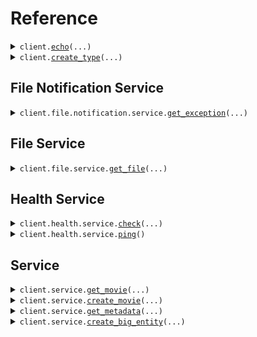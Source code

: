 # Reference
<details><summary><code>client.<a href="src/seed/base_client.py">echo</a>(...)</code></summary>
<dl>
<dd>

#### 🔌 Usage

<dl>
<dd>

<dl>
<dd>

```python
from seed import SeedExhaustive
from seed.environment import SeedExhaustiveEnvironment
client = SeedExhaustive(token="YOUR_TOKEN", environment=SeedExhaustiveEnvironment.PRODUCTION, )
client.echo(request='Hello world!\\n\\nwith\\n\\tnewlines', )

```
</dd>
</dl>
</dd>
</dl>

#### ⚙️ Parameters

<dl>
<dd>

<dl>
<dd>

**request:** `str` 
    
</dd>
</dl>

<dl>
<dd>

**request_options:** `typing.Optional[RequestOptions]` — Request-specific configuration.
    
</dd>
</dl>
</dd>
</dl>


</dd>
</dl>
</details>

<details><summary><code>client.<a href="src/seed/base_client.py">create_type</a>(...)</code></summary>
<dl>
<dd>

#### 🔌 Usage

<dl>
<dd>

<dl>
<dd>

```python
from seed import SeedExhaustive
from seed.environment import SeedExhaustiveEnvironment
client = SeedExhaustive(token="YOUR_TOKEN", environment=SeedExhaustiveEnvironment.PRODUCTION, )
client.create_type(request="primitive", )

```
</dd>
</dl>
</dd>
</dl>

#### ⚙️ Parameters

<dl>
<dd>

<dl>
<dd>

**request:** `Type` 
    
</dd>
</dl>

<dl>
<dd>

**request_options:** `typing.Optional[RequestOptions]` — Request-specific configuration.
    
</dd>
</dl>
</dd>
</dl>


</dd>
</dl>
</details>

## File Notification Service
<details><summary><code>client.file.notification.service.<a href="src/seed/file/notification/service/client.py">get_exception</a>(...)</code></summary>
<dl>
<dd>

#### 🔌 Usage

<dl>
<dd>

<dl>
<dd>

```python
from seed import SeedExhaustive
from seed.environment import SeedExhaustiveEnvironment
client = SeedExhaustive(token="YOUR_TOKEN", environment=SeedExhaustiveEnvironment.PRODUCTION, )
client.file.notification.service.get_exception(notification_id='notification-hsy129x', )

```
</dd>
</dl>
</dd>
</dl>

#### ⚙️ Parameters

<dl>
<dd>

<dl>
<dd>

**notification_id:** `str` 
    
</dd>
</dl>

<dl>
<dd>

**request_options:** `typing.Optional[RequestOptions]` — Request-specific configuration.
    
</dd>
</dl>
</dd>
</dl>


</dd>
</dl>
</details>

## File Service
<details><summary><code>client.file.service.<a href="src/seed/file/service/client.py">get_file</a>(...)</code></summary>
<dl>
<dd>

#### 📝 Description

<dl>
<dd>

<dl>
<dd>

This endpoint returns a file by its name.
</dd>
</dl>
</dd>
</dl>

#### 🔌 Usage

<dl>
<dd>

<dl>
<dd>

```python
from seed import SeedExhaustive
from seed.environment import SeedExhaustiveEnvironment
client = SeedExhaustive(token="YOUR_TOKEN", environment=SeedExhaustiveEnvironment.PRODUCTION, )
client.file.service.get_file(filename='file.txt', x_file_api_version='0.0.2', )

```
</dd>
</dl>
</dd>
</dl>

#### ⚙️ Parameters

<dl>
<dd>

<dl>
<dd>

**filename:** `str` — This is a filename
    
</dd>
</dl>

<dl>
<dd>

**x_file_api_version:** `str` 
    
</dd>
</dl>

<dl>
<dd>

**request_options:** `typing.Optional[RequestOptions]` — Request-specific configuration.
    
</dd>
</dl>
</dd>
</dl>


</dd>
</dl>
</details>

## Health Service
<details><summary><code>client.health.service.<a href="src/seed/health/service/client.py">check</a>(...)</code></summary>
<dl>
<dd>

#### 📝 Description

<dl>
<dd>

<dl>
<dd>

This endpoint checks the health of a resource.
</dd>
</dl>
</dd>
</dl>

#### 🔌 Usage

<dl>
<dd>

<dl>
<dd>

```python
from seed import SeedExhaustive
from seed.environment import SeedExhaustiveEnvironment
client = SeedExhaustive(token="YOUR_TOKEN", environment=SeedExhaustiveEnvironment.PRODUCTION, )
client.health.service.check(id='id-3tey93i', )

```
</dd>
</dl>
</dd>
</dl>

#### ⚙️ Parameters

<dl>
<dd>

<dl>
<dd>

**id:** `str` — The id to check
    
</dd>
</dl>

<dl>
<dd>

**request_options:** `typing.Optional[RequestOptions]` — Request-specific configuration.
    
</dd>
</dl>
</dd>
</dl>


</dd>
</dl>
</details>

<details><summary><code>client.health.service.<a href="src/seed/health/service/client.py">ping</a>()</code></summary>
<dl>
<dd>

#### 📝 Description

<dl>
<dd>

<dl>
<dd>

This endpoint checks the health of the service.
</dd>
</dl>
</dd>
</dl>

#### 🔌 Usage

<dl>
<dd>

<dl>
<dd>

```python
from seed import SeedExhaustive
from seed.environment import SeedExhaustiveEnvironment
client = SeedExhaustive(token="YOUR_TOKEN", environment=SeedExhaustiveEnvironment.PRODUCTION, )
client.health.service.ping()

```
</dd>
</dl>
</dd>
</dl>

#### ⚙️ Parameters

<dl>
<dd>

<dl>
<dd>

**request_options:** `typing.Optional[RequestOptions]` — Request-specific configuration.
    
</dd>
</dl>
</dd>
</dl>


</dd>
</dl>
</details>

## Service
<details><summary><code>client.service.<a href="src/seed/service/client.py">get_movie</a>(...)</code></summary>
<dl>
<dd>

#### 🔌 Usage

<dl>
<dd>

<dl>
<dd>

```python
from seed import SeedExhaustive
from seed.environment import SeedExhaustiveEnvironment
client = SeedExhaustive(token="YOUR_TOKEN", environment=SeedExhaustiveEnvironment.PRODUCTION, )
client.service.get_movie(movie_id='movie-c06a4ad7', )

```
</dd>
</dl>
</dd>
</dl>

#### ⚙️ Parameters

<dl>
<dd>

<dl>
<dd>

**movie_id:** `MovieId` 
    
</dd>
</dl>

<dl>
<dd>

**request_options:** `typing.Optional[RequestOptions]` — Request-specific configuration.
    
</dd>
</dl>
</dd>
</dl>


</dd>
</dl>
</details>

<details><summary><code>client.service.<a href="src/seed/service/client.py">create_movie</a>(...)</code></summary>
<dl>
<dd>

#### 🔌 Usage

<dl>
<dd>

<dl>
<dd>

```python
from seed import SeedExhaustive
from seed.environment import SeedExhaustiveEnvironment
client = SeedExhaustive(token="YOUR_TOKEN", environment=SeedExhaustiveEnvironment.PRODUCTION, )
client.service.create_movie(id='movie-c06a4ad7', prequel='movie-cv9b914f', title='The Boy and the Heron', from_='Hayao Miyazaki', rating=8.0, tag='tag-wf9as23d', metadata={'actors': ['Christian Bale', 'Florence Pugh', 'Willem Dafoe']
, 'releaseDate': '2023-12-08'
, 'ratings': {'rottenTomatoes': 97, 'imdb': 7.6}
}, revenue=1000000, )

```
</dd>
</dl>
</dd>
</dl>

#### ⚙️ Parameters

<dl>
<dd>

<dl>
<dd>

**id:** `MovieId` 
    
</dd>
</dl>

<dl>
<dd>

**title:** `str` 
    
</dd>
</dl>

<dl>
<dd>

**from_:** `str` 
    
</dd>
</dl>

<dl>
<dd>

**rating:** `float` — The rating scale is one to five stars
    
</dd>
</dl>

<dl>
<dd>

**tag:** `Tag` 
    
</dd>
</dl>

<dl>
<dd>

**metadata:** `typing.Dict[str, typing.Optional[typing.Any]]` 
    
</dd>
</dl>

<dl>
<dd>

**revenue:** `int` 
    
</dd>
</dl>

<dl>
<dd>

**prequel:** `typing.Optional[MovieId]` 
    
</dd>
</dl>

<dl>
<dd>

**book:** `typing.Optional[str]` 
    
</dd>
</dl>

<dl>
<dd>

**request_options:** `typing.Optional[RequestOptions]` — Request-specific configuration.
    
</dd>
</dl>
</dd>
</dl>


</dd>
</dl>
</details>

<details><summary><code>client.service.<a href="src/seed/service/client.py">get_metadata</a>(...)</code></summary>
<dl>
<dd>

#### 🔌 Usage

<dl>
<dd>

<dl>
<dd>

```python
from seed import SeedExhaustive
from seed.environment import SeedExhaustiveEnvironment
client = SeedExhaustive(token="YOUR_TOKEN", environment=SeedExhaustiveEnvironment.PRODUCTION, )
client.service.get_metadata(x_api_version='0.0.1', shallow=False, tag='development', )

```
</dd>
</dl>
</dd>
</dl>

#### ⚙️ Parameters

<dl>
<dd>

<dl>
<dd>

**x_api_version:** `str` 
    
</dd>
</dl>

<dl>
<dd>

**shallow:** `typing.Optional[bool]` 
    
</dd>
</dl>

<dl>
<dd>

**tag:** `typing.Optional[typing.Union[str, typing.Sequence[str]]]` 
    
</dd>
</dl>

<dl>
<dd>

**request_options:** `typing.Optional[RequestOptions]` — Request-specific configuration.
    
</dd>
</dl>
</dd>
</dl>


</dd>
</dl>
</details>

<details><summary><code>client.service.<a href="src/seed/service/client.py">create_big_entity</a>(...)</code></summary>
<dl>
<dd>

#### 🔌 Usage

<dl>
<dd>

<dl>
<dd>

```python
from seed import SeedExhaustive
from seed.environment import SeedExhaustiveEnvironment
from seed.types import Actor
from seed.types import ExtendedMovie
from seed.types import Entity
from seed.types import Metadata_Html
from seed.commons.types import Metadata
from seed.commons.types import EventInfo_Metadata
from seed.commons.types import Data_String
from seed.types import Migration
from seed.types import Exception_Generic
from seed.types import Test_And
from seed.types import Node
from seed.types import Tree
from seed.types import Directory
from seed.types import File
from seed.types import Moment
import uuid
import datetime
client = SeedExhaustive(token="YOUR_TOKEN", environment=SeedExhaustiveEnvironment.PRODUCTION, )
client.service.create_big_entity(cast_member=Actor(name='name', id='id', ), extended_movie=ExtendedMovie(id='id', prequel='prequel', title='title', from_='from', rating=1.1, tag='tag', book='book', metadata={'metadata': {'key': 'value'}
}, revenue=1000000, cast=['cast', 'cast'], ), entity=Entity(type="primitive", name='name', ), metadata=Metadata_Html(value='metadata'), common_metadata=Metadata(id='id', data={'data': 'data'}, json_string='jsonString', ), event_info=EventInfo_Metadata(id='id', data={'data': 'data'}, json_string='jsonString', ), data=Data_String(value='data'), migration=Migration(name='name', status="RUNNING", ), exception=Exception_Generic(exception_type='exceptionType', exception_message='exceptionMessage', exception_stacktrace='exceptionStacktrace', ), test=Test_And(value=True), node=Node(name='name', nodes=[Node(name='name', nodes=[Node(name='name', nodes=[], trees=[], ), Node(name='name', nodes=[], trees=[], )], trees=[Tree(nodes=[], ), Tree(nodes=[], )], ), Node(name='name', nodes=[Node(name='name', nodes=[], trees=[], ), Node(name='name', nodes=[], trees=[], )], trees=[Tree(nodes=[], ), Tree(nodes=[], )], )], trees=[Tree(nodes=[Node(name='name', nodes=[], trees=[], ), Node(name='name', nodes=[], trees=[], )], ), Tree(nodes=[Node(name='name', nodes=[], trees=[], ), Node(name='name', nodes=[], trees=[], )], )], ), directory=Directory(name='name', files=[File(name='name', contents='contents', ), File(name='name', contents='contents', )], directories=[Directory(name='name', files=[File(name='name', contents='contents', ), File(name='name', contents='contents', )], directories=[Directory(name='name', files=[], directories=[], ), Directory(name='name', files=[], directories=[], )], ), Directory(name='name', files=[File(name='name', contents='contents', ), File(name='name', contents='contents', )], directories=[Directory(name='name', files=[], directories=[], ), Directory(name='name', files=[], directories=[], )], )], ), moment=Moment(id=uuid.UUID("d5e9c84f-c2b2-4bf4-b4b0-7ffd7a9ffc32", ), date=datetime.date.fromisoformat("2023-01-15", ), datetime=datetime.datetime.fromisoformat("2024-01-15 09:30:00+00:00", ), ), )

```
</dd>
</dl>
</dd>
</dl>

#### ⚙️ Parameters

<dl>
<dd>

<dl>
<dd>

**cast_member:** `typing.Optional[CastMember]` 
    
</dd>
</dl>

<dl>
<dd>

**extended_movie:** `typing.Optional[ExtendedMovie]` 
    
</dd>
</dl>

<dl>
<dd>

**entity:** `typing.Optional[Entity]` 
    
</dd>
</dl>

<dl>
<dd>

**metadata:** `typing.Optional[Metadata]` 
    
</dd>
</dl>

<dl>
<dd>

**common_metadata:** `typing.Optional[Metadata]` 
    
</dd>
</dl>

<dl>
<dd>

**event_info:** `typing.Optional[EventInfo]` 
    
</dd>
</dl>

<dl>
<dd>

**data:** `typing.Optional[Data]` 
    
</dd>
</dl>

<dl>
<dd>

**migration:** `typing.Optional[Migration]` 
    
</dd>
</dl>

<dl>
<dd>

**exception:** `typing.Optional[Exception]` 
    
</dd>
</dl>

<dl>
<dd>

**test:** `typing.Optional[Test]` 
    
</dd>
</dl>

<dl>
<dd>

**node:** `typing.Optional[Node]` 
    
</dd>
</dl>

<dl>
<dd>

**directory:** `typing.Optional[Directory]` 
    
</dd>
</dl>

<dl>
<dd>

**moment:** `typing.Optional[Moment]` 
    
</dd>
</dl>

<dl>
<dd>

**request_options:** `typing.Optional[RequestOptions]` — Request-specific configuration.
    
</dd>
</dl>
</dd>
</dl>


</dd>
</dl>
</details>

